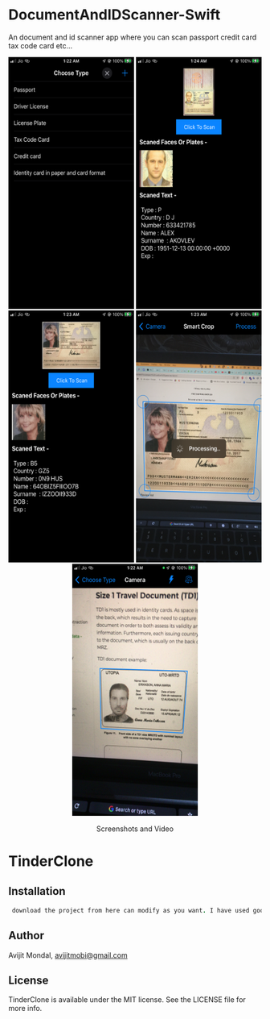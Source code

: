 # DocumentAndIDScanner-Swift
An document and id scanner app where you can scan passport credit card tax code card etc...


<p align="center">
<img src='https://github.com/avijitmobi/DocumentAndIDScanner-Swift/blob/main/files/IMG_5.PNG' width="250" height="500"/>
<img src='https://github.com/avijitmobi/DocumentAndIDScanner-Swift/blob/main/files/IMG_1.PNG' width="250" height="500"/>
<img src='https://github.com/avijitmobi/DocumentAndIDScanner-Swift/blob/main/files/IMG_2.PNG' width="250" height="500"/>
<img src='https://github.com/avijitmobi/DocumentAndIDScanner-Swift/blob/main/files/IMG_3.PNG' width="250" height="500"/>
<img src='https://github.com/avijitmobi/DocumentAndIDScanner-Swift/blob/main/files/IMG_4.PNG' width="250" height="500"/>
<footer>
<p align="center" >Screenshots and Video</p>
</footer>
</p>

# TinderClone

## Installation

```ruby
 download the project from here can modify as you want. I have used google's Tesseract frame work to achive this. You can chnage those model and use at your own. This was for a Italian client. So you can scan Tax code card and driving licenece of Itally too.
```

## Author

Avijit Mondal, avijitmobi@gmail.com

## License

TinderClone is available under the MIT license. See the LICENSE file for more info.
